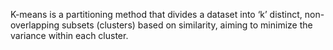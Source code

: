 K-means is a partitioning method that divides a dataset into ‘k’ distinct, non-overlapping subsets (clusters) based on similarity, aiming to minimize the variance within each cluster.
